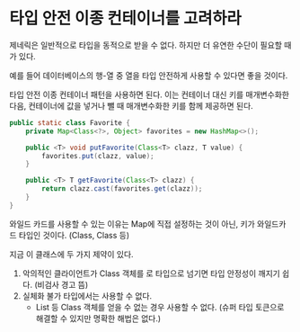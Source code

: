 # 타입 안전 이종 컨테이너를 고려하라

제네릭은 일반적으로 타입을 동적으로 받을 수 없다. 하지만 더 유연한 수단이 필요할 때가 있다.

예를 들어 데이터베이스의 행-열 중 열을 타입 안전하게 사용할 수 있다면 좋을 것이다.

타입 안전 이종 컨테이너 패턴을 사용하면 된다. 이는 컨테이너 대신 키를 매개변수화한 다음, 컨테이너에 값을 넣거나 뺄 때 매개변수화한 키를 함께 제공하면 된다.

```java
public static class Favorite {
    private Map<Class<?>, Object> favorites = new HashMap<>();

    public <T> void putFavorite(Class<T> clazz, T value) {
        favorites.put(clazz, value);
    }

    public <T> T getFavorite(Class<T> clazz) {
        return clazz.cast(favorites.get(clazz));
    }
}
```

와일드 카드를 사용할 수 있는 이유는 Map에 직접 설정하는 것이 아닌, 키가 와일드카드 타입인 것이다.
(Class<String>, Class<Integer> 등)

지금 이 클래스에 두 가지 제약이 있다.

1. 악의적인 클라이언트가 Class 객체를 로 타입으로 넘기면 타입 안정성이 깨지기 쉽다. (비검사 경고 뜸)
2. 실체화 불가 타입에서는 사용할 수 없다.
   - List<String> 등 Class 객체를 얻을 수 없는 경우 사용할 수 없다. (슈퍼 타입 토큰으로 해결할 수 있지만 명확한 해법은 없다.) 
